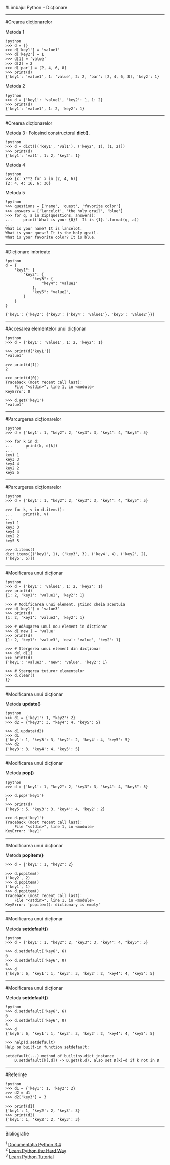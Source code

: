 #Limbajul Python - Dicționare

---

#Crearea dicționarelor

Metoda 1

	!python
	>>> d = {}
    >>> d['key1'] = 'value1'
    >>> d['key2'] = 1
    >>> d[1] = 'value'
    >>> d[2] = 2
    >>> d['par'] = [2, 4, 6, 8]
    >>> print(d)
    {'key1': 'value1', 1: 'value', 2: 2, 'par': [2, 4, 6, 8], 'key2': 1}

Metoda 2

    !python
    >>> d = {'key1': 'value1', 'key2': 1, 1: 2}
    >>> print(d)
    {'key1': 'value1', 1: 2, 'key2': 1}

---

#Crearea dicționarelor

Metoda 3 : Folosind constructorul **dict()**.

	!python
	>>> d = dict([('key1', 'val1'), ('key2', 1), (1, 2)])
    >>> print(d)
    {'key1': 'val1', 1: 2, 'key2': 1}

Metoda 4

    !python
    >>> {x: x**2 for x in (2, 4, 6)}
    {2: 4, 4: 16, 6: 36}

Metoda 5

    !python
    >>> questions = ['name', 'quest', 'favorite color']
    >>> answers = ['lancelot', 'the holy grail', 'blue']
    >>> for q, a in zip(questions, answers):
    ...     print('What is your {0}?  It is {1}.'.format(q, a))
    ...
    What is your name? It is lancelot.
    What is your quest? It is the holy grail.
    What is your favorite color? It is blue.

---

#Dicționare imbricate

    !python
    d = {
        "key1": {
			"key2": {
                "key3": {
                    "key4": "value1"
                },
                "key5": "value2",
            }
        }
    }

    {'key1': {'key2': {'key3': {'key4': 'value1'}, 'key5': 'value2'}}}

---

#Accesarea elementelor unui dicționar

	!python
	>>> d = {'key1': 'value1', 1: 2, 'key2': 1}

	>>> print(d['key1'])
    'value1'

    >>> print(d[1])
    2

    >>> print(d[0])
    Traceback (most recent call last):
        File "<stdin>", line 1, in <module>
    KeyError: 0

    >>> d.get('key1')
    'value1'

---

#Parcurgerea dicționarelor

    !python
    >>> d = {'key1': 1, "key2": 2, "key3": 3, "key4": 4, "key5": 5}

    >>> for k in d:
    ...      print(k, d[k])
    ...
    key1 1
    key3 3
    key4 4
    key2 2
    key5 5

---

#Parcurgerea dicționarelor

    !python
    >>> d = {'key1': 1, "key2": 2, "key3": 3, "key4": 4, "key5": 5}

    >>> for k, v in d.items():
    ...     print(k, v)
    ...
    key1 1
    key3 3
    key4 4
    key2 2
    key5 5

    >>> d.items()
    dict_items([('key1', 1), ('key3', 3), ('key4', 4), ('key2', 2), ('key5', 5)])

---

#Modificarea unui dicționar

    !python
    >>> d = {'key1': 'value1', 1: 2, 'key2': 1}
    >>> print(d)
    {1: 2, 'key1': 'value1', 'key2': 1}

    >>> # Modificarea unui element, știind cheia acestuia
    >>> d['key1'] = 'value3'
    >>> print(d)
    {1: 2, 'key1': 'value3', 'key2': 1}

    >>> # Adăugarea unui nou element în dicționar
    >>> d['new'] = 'value'
    >>> print(d)
    {1: 2, 'key1': 'value3', 'new': 'value', 'key2': 1}

    >>> # Ștergerea unui element din dicționar
    >>> del d[1]
    >>> print(d)
    {'key1': 'value3', 'new': 'value', 'key2': 1}
	
	>>> # Ștergerea tuturor elementelor
	>>> d.clear()
	{}

---

#Modificarea unui dicționar

Metoda **update()**

    !python
    >>> d1 = {'key1': 1, "key2": 2}
	>>> d2 = {"key3": 3, "key4": 4, "key5": 5}

	>>> d1.update(d2)
    >>> d1
    {'key1': 1, 'key3': 3, 'key2': 2, 'key4': 4, 'key5': 5}
    >>> d2
    {'key3': 3, 'key4': 4, 'key5': 5}

---

#Modificarea unui dicționar

Metoda **pop()**

	!python
	>>> d = {'key1': 1, "key2": 2, "key3": 3, "key4": 4, "key5": 5}
	
	>>> d.pop('key1')
    1
    >>> print(d)
    {'key5': 5, 'key3': 3, 'key4': 4, 'key2': 2}

	>>> d.pop('key1')
    Traceback (most recent call last):
        File "<stdin>", line 1, in <module>
    KeyError: 'key1'

---

#Modificarea unui dicționar

Metoda **popitem()**

	>>> d = {'key1': 1, "key2": 2}

    >>> d.popitem()
    ('key2', 2)
    >>> d.popitem()
    ('key1', 1)
    >>> d.popitem()
    Traceback (most recent call last):
        File "<stdin>", line 1, in <module>
    KeyError: 'popitem(): dictionary is empty'

---

#Modificarea unui dicționar
	
Metoda **setdefault()**

	!python
	>>> d = {'key1': 1, "key2": 2, "key3": 3, "key4": 4, "key5": 5}
	
	>>> d.setdefault('key6', 6)
    6
    >>> d.setdefault('key6', 0)
    6
    >>> d
    {'key6': 6, 'key1': 1, 'key3': 3, 'key2': 2, 'key4': 4, 'key5': 5}

---

#Modificarea unui dicționar

Metoda **setdefault()**

	!python
	>>> d.setdefault('key6', 6)
    6
    >>> d.setdefault('key6', 0)
    6
    >>> d
    {'key6': 6, 'key1': 1, 'key3': 3, 'key2': 2, 'key4': 4, 'key5': 5}

	>>> help(d.setdefault)
    Help on built-in function setdefault:

    setdefault(...) method of builtins.dict instance
        D.setdefault(k[,d]) -> D.get(k,d), also set D[k]=d if k not in D

---

#Referințe

	!python
	>>> d1 = {'key1': 1, 'key2': 2}
	>>> d2 = d1
	>>> d2['key3'] = 3

	>>> print(d1)
	{'key1': 1, 'key2': 2, 'key3': 3}
	>>> print(d2)
	{'key1': 1, 'key2': 2, 'key3': 3}

---

Bibliografie

<sup>1</sup> <a href="https://docs.python.org/3.4/tutorial/datastructures.html">Documentația Python 3.4</a><br/>
<sup>2</sup> <a href="http://learnpythonthehardway.org/book/ex39.html">Learn Python the Hard Way</a><br/>
<sup>3</sup> <a href="http://www.learnpython.org/en/Welcome">Learn Python Tutorial</a>
